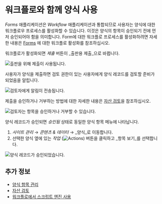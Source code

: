 # 워크플로와 함께 양식 사용

_Forms_ 애플리케이션은 _Workflow_ 애플리케이션과 통합되므로 사용자는 양식에 대한 워크플로우 프로세스를 활성화할 수 있습니다. 이것은 양식의 항목이 승인되기 전에 먼저 승인되어야 함을 의미합니다. Form에 대한 워크플로 프로세스를 활성화하려면 자세한 내용은 [Forms](../../workflow/using-workflows/activating-workflow.md#forms) 에 대한 워크플로 활성화를 참조하십시오.

워크플로가 활성화되면 _제출_ 버튼이 _출판용 제출_으로 바뀝니다.

![출판을 위해 제출이 사용됩니다.](./using-forms-with-a-workflow/images/02.png)

사용자가 양식을 제출하면 검토 권한이 있는 사용자에게 양식 레코드를 검토할 준비가 되었음을 알립니다.

![검토자에게 알림이 전송됩니다.](./using-forms-with-a-workflow/images/03.png)

제출을 승인하거나 거부하는 방법에 대한 자세한 내용은 [자산 검토](../../workflow/using-workflows/reviewing-assets.md)을 참조하십시오.

![검토자는 항목을 승인하거나 거부할 수 있습니다.](./using-forms-with-a-workflow/images/04.png)

양식 레코드가 승인되면 _승인됨_ 상태로 동일한 양식 항목 메뉴에 나타납니다.

1. _사이트 관리_ &rarr; _콘텐츠 & 데이터_ &rarr; _양식_로 이동합니다.
1. 선택한 양식 옆에 있는 _작업_ (![Actions](../../../images/icon-actions.png)) 버튼을 클릭하고 _항목 보기_를 선택합니다.

![양식 레코드가 승인되었습니다.](./using-forms-with-a-workflow/images/05.png)

## 추가 정보

* [양식 항목 관리](./managing-form-entries.md)
* [자산 검토](../../workflow/using-workflows/reviewing-assets.md)
* [워크플로에서 스크립트 엔진 사용](../../workflow/developer-guide/using-the-script-engine-in-workflow.md)
